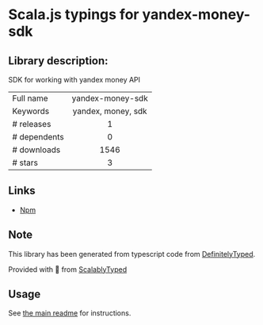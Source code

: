 
# Scala.js typings for yandex-money-sdk


## Library description:
SDK for working with yandex money API

|                    |                 |
| ------------------ | :-------------: |
| Full name          | yandex-money-sdk |
| Keywords           | yandex, money, sdk |
| # releases         | 1 |
| # dependents       | 0 |
| # downloads        | 1546 |
| # stars            | 3 |

## Links
- [Npm](https://www.npmjs.com/package/yandex-money-sdk)
    


## Note
This library has been generated from typescript code from [DefinitelyTyped](https://definitelytyped.org).

Provided with :purple_heart: from [ScalablyTyped](https://github.com/oyvindberg/ScalablyTyped)

## Usage
See [the main readme](../../readme.md) for instructions.


